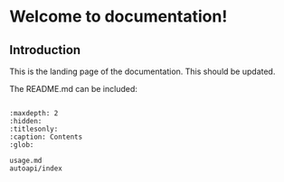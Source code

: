 # Welcome to documentation!

## Introduction

This is the landing page of the documentation. This should be updated.

The README.md can be included:

```{include} ../README.md

```

```{toctree}
:maxdepth: 2
:hidden:
:titlesonly:
:caption: Contents
:glob:

usage.md
autoapi/index
```
